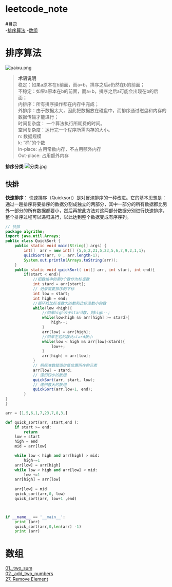 # leetcode_note

#目录  
-[排序算法](#排序算法)
-[数组](#数组)

# 排序算法    
![paixu.png](https://i.loli.net/2019/08/28/zhgjsnJRGc1meFq.png)
> **术语说明** <br>
稳定：如果a原本在b前面，而a=b，排序之后a仍然在b的前面； <br>
不稳定：如果a原本在b的前面，而a=b，排序之后a可能会出现在b的后面；  <br>
内排序：所有排序操作都在内存中完成；  <br>
外排序：由于数据太大，因此把数据放在磁盘中，而排序通过磁盘和内存的数据传输才能进行；  <br>
时间复杂度： 一个算法执行所耗费的时间。  <br>
空间复杂度：运行完一个程序所需内存的大小。 <br>
n: 数据规模<br>
k: “桶”的个数<br>
In-place: 占用常数内存，不占用额外内存<br>
Out-place: 占用额外内存<br>

**排序分类**
![分类.jpg](https://i.loli.net/2019/08/28/LlqpgvTi6OGnxBo.png)

## 快排
**快速排序**：
快速排序（Quicksort）是对冒泡排序的一种改进。它的基本思想是：通过一趟排序将要排序的数据分割成独立的两部分，其中一部分的所有数据都比另外一部分的所有数据都要小，然后再按此方法对这两部分数据分别进行快速排序，整个排序过程可以递归进行，以此达到整个数据变成有序序列。
```java
// 快排
package algrithm;
import java.util.Arrays;
public class QuickSort {
    public static void main(String[] args) {
        int[]  arr = new int[] {5,6,2,21,5,23,5,6,7,9,2,1,1};
        quickSort(arr, 0 , arr.length-1);
        System.out.println(Arrays.toString(arr));
    }
    public static void quickSort( int[] arr, int start, int end){
        if(start < end){
            //把数组中的第0个数作为标准数
            int stard = arr[start];
            // 记录需要排序的下标
            int low = start;
            int high = end;
            //循环找比标准数大的数和比标准数小的数
            while(low <high){
                //如果high大于stard数，则high--;
                while(low<high && arr[high] >= stard){
                    high--;
                }
                arr[low] = arr[high];
                //如果左边的数比stard数小
                while(low < high && arr[low]<stard){
                    low++;
                }
                arr[high] = arr[low];
            }
            // 把标准数赋值给低位置所在的元素
            arr[low] = stard;
            // 递归较小的数组
            quickSort(arr, start, low);
            // 递归教大的数组
            quickSort(arr,low+1, end);
        }
}
}

```

```python
arr = [1,5,6,1,7,23,7,8,3,]

def quick_sort(arr, start,end ):
    if start >= end:
        return
    low = start
    high = end
    mid = arr[low]

    while low < high and arr[high] > mid:
        high-=1
    arr[low] = arr[high]
    while low < high and arr[low] < mid:
        low +=1
    arr[high] = arr[low]
    
    arr[low] = mid
    quick_sort(arr,0, low)
    quick_sort(arr, low+1 ,end)



if __name__ == '__main__':
    print (arr)
    quick_sort(arr,0,len(arr) -1)
    print (arr) 

```

# 数组
[01._two_sum](https://xiao7462.github.io/2019/02/10/Two-Sum/)                     
[02._add_two_numbers](https://xiao7462.github.io/2019/03/26/2.-Add-Two-Numbers)           
[27. Remove Element](https://xiao7462.github.io/2019/04/01/27.-Remove-Element/)     
